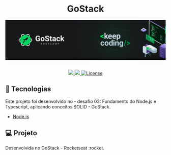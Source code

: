 <h1 align="center"> <strong> GoStack </strong> </h1>

<div align="center">
  <img src="./assets/imgs/capa.png" align="center"></img>
</div>

<br/>

<p align="center">
  <a aria-label="Versão do Node" href="#">
    <img src="https://img.shields.io/badge/node.js@lts-12.16.2-informational?logo=Node.JS"></img>
  </a>

  <a aria-label="Rocketseat" href="#">
    <img src="https://img.shields.io/badge/OmniStack-done-brightgreen?logo=data:image/png;base64,iVBORw0KGgoAAAANSUhEUgAAABAAAAAQCAMAAAAoLQ9TAAAALVBMVEVHcExxWsF0XMJzXMJxWcFsUsD///9jRrzY0u6Xh9Gsn9n39fyMecy0qd2bjNJWBT0WAAAABHRSTlMA2Do606wF2QAAAGlJREFUGJVdj1cWwCAIBLEsRU3uf9xobDH8+GZwUYi8i6ucJwrxKE+7D0G9Q4vlYqtmCSjndr4CgCgzlyFgfKfKCVO0LrPKjmiqMxGXkJwNnXskqWG+1oSM+BSwD8f29YLNjvx/OQrn+g99oQSoNmt3PgAAAABJRU5ErkJggg=="></img>
  </a>

  <a aria-label="License" href="#">
    <img alt="License" src="https://img.shields.io/badge/license-MIT-brightgreen"></img>
  </a>
</p>

## :rocket: Tecnologias

Este projeto foi desenvolvido no - desafio 03: Fundamento do Node.js e Typescript, aplicando conceitos SOLID - GoStack.

- [Node.js](https://nodejs.org/en/)

## 💻 Projeto

Desenvolvida no GoStack - Rocketseat :rocket.
